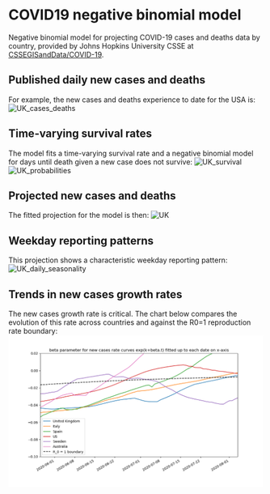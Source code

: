 # COVID19 negative binomial model
Negative binomial model for projecting COVID-19 cases and deaths data by country, provided by Johns Hopkins University CSSE at [CSSEGISandData/COVID-19](https://github.com/CSSEGISandData/COVID-19).

## Published daily new cases and deaths
For example, the new cases and deaths experience to date for the USA is:
![UK_cases_deaths](latest/UK_cases_deaths.png)

## Time-varying survival rates
The model fits a time-varying survival rate and a negative binomial model for days until death given a new case does not survive:
![UK_survival](latest/UK_survival.png)
![UK_probabilities](latest/UK_probabilities.png)

## Projected new cases and deaths
The fitted projection for the model is then: 
![UK](latest/UK.png)

## Weekday reporting patterns
This projection shows a characteristic weekday reporting pattern:
![UK_daily_seasonality](latest/UK_daily_seasonality.png)

## Trends in new cases growth rates
The new cases growth rate is critical. The chart below compares the evolution of this rate across countries and against the R0=1 reproduction rate boundary:
![compare_beta_new_cases_growth](latest/compare_beta_new_cases_growth.png)
